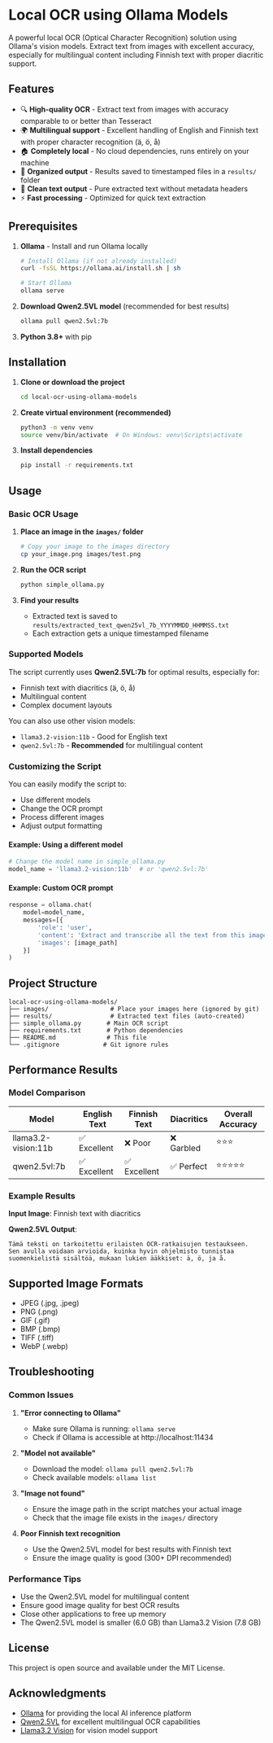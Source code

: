 # Local OCR using Ollama Models

A powerful local OCR (Optical Character Recognition) solution using Ollama's vision models. Extract text from images with excellent accuracy, especially for multilingual content including Finnish text with proper diacritic support.

## Features

- 🔍 **High-quality OCR** - Extract text from images with accuracy comparable to or better than Tesseract
- 🌍 **Multilingual support** - Excellent handling of English and Finnish text with proper character recognition (ä, ö, å)
- 🏠 **Completely local** - No cloud dependencies, runs entirely on your machine
- 📁 **Organized output** - Results saved to timestamped files in a `results/` folder
- 🎯 **Clean text output** - Pure extracted text without metadata headers
- ⚡ **Fast processing** - Optimized for quick text extraction

## Prerequisites

1. **Ollama** - Install and run Ollama locally
   ```bash
   # Install Ollama (if not already installed)
   curl -fsSL https://ollama.ai/install.sh | sh
   
   # Start Ollama
   ollama serve
   ```

2. **Download Qwen2.5VL model** (recommended for best results)
   ```bash
   ollama pull qwen2.5vl:7b
   ```

3. **Python 3.8+** with pip

## Installation

1. **Clone or download the project**
   ```bash
   cd local-ocr-using-ollama-models
   ```

2. **Create virtual environment (recommended)**
   ```bash
   python3 -m venv venv
   source venv/bin/activate  # On Windows: venv\Scripts\activate
   ```

3. **Install dependencies**
   ```bash
   pip install -r requirements.txt
   ```

## Usage

### Basic OCR Usage

1. **Place an image in the `images/` folder**
   ```bash
   # Copy your image to the images directory
   cp your_image.png images/test.png
   ```

2. **Run the OCR script**
   ```bash
   python simple_ollama.py
   ```

3. **Find your results**
   - Extracted text is saved to `results/extracted_text_qwen25vl_7b_YYYYMMDD_HHMMSS.txt`
   - Each extraction gets a unique timestamped filename

### Supported Models

The script currently uses **Qwen2.5VL:7b** for optimal results, especially for:
- Finnish text with diacritics (ä, ö, å)
- Multilingual content
- Complex document layouts

You can also use other vision models:
- `llama3.2-vision:11b` - Good for English text
- `qwen2.5vl:7b` - **Recommended** for multilingual content

### Customizing the Script

You can easily modify the script to:
- Use different models
- Change the OCR prompt
- Process different images
- Adjust output formatting

#### Example: Using a different model
```python
# Change the model name in simple_ollama.py
model_name = 'llama3.2-vision:11b'  # or 'qwen2.5vl:7b'
```

#### Example: Custom OCR prompt
```python
response = ollama.chat(
    model=model_name,
    messages=[{
        'role': 'user',
        'content': 'Extract and transcribe all the text from this image. Provide the text exactly as it appears, maintaining the original formatting and structure. Pay special attention to Finnish text and ensure accurate character recognition.',
        'images': [image_path]
    }]
)
```

## Project Structure

```
local-ocr-using-ollama-models/
├── images/                 # Place your images here (ignored by git)
├── results/                # Extracted text files (auto-created)
├── simple_ollama.py       # Main OCR script
├── requirements.txt       # Python dependencies
├── README.md              # This file
└── .gitignore            # Git ignore rules
```

## Performance Results

### Model Comparison

| Model | English Text | Finnish Text | Diacritics | Overall Accuracy |
|-------|-------------|--------------|------------|------------------|
| llama3.2-vision:11b | ✅ Excellent | ❌ Poor | ❌ Garbled | ⭐⭐⭐ |
| qwen2.5vl:7b | ✅ Excellent | ✅ Excellent | ✅ Perfect | ⭐⭐⭐⭐⭐ |

### Example Results

**Input Image**: Finnish text with diacritics

**Qwen2.5VL Output**:
```
Tämä teksti on tarkoitettu erilaisten OCR-ratkaisujen testaukseen.
Sen avulla voidaan arvioida, kuinka hyvin ohjelmisto tunnistaa 
suomenkielistä sisältöä, mukaan lukien ääkkiset: ä, ö, ja å.
```

## Supported Image Formats

- JPEG (.jpg, .jpeg)
- PNG (.png)
- GIF (.gif)
- BMP (.bmp)
- TIFF (.tiff)
- WebP (.webp)

## Troubleshooting

### Common Issues

1. **"Error connecting to Ollama"**
   - Make sure Ollama is running: `ollama serve`
   - Check if Ollama is accessible at http://localhost:11434

2. **"Model not available"**
   - Download the model: `ollama pull qwen2.5vl:7b`
   - Check available models: `ollama list`

3. **"Image not found"**
   - Ensure the image path in the script matches your actual image
   - Check that the image file exists in the `images/` directory

4. **Poor Finnish text recognition**
   - Use the Qwen2.5VL model for best results with Finnish text
   - Ensure the image quality is good (300+ DPI recommended)

### Performance Tips

- Use the Qwen2.5VL model for multilingual content
- Ensure good image quality for best OCR results
- Close other applications to free up memory
- The Qwen2.5VL model is smaller (6.0 GB) than Llama3.2 Vision (7.8 GB)

## License

This project is open source and available under the MIT License.

## Acknowledgments

- [Ollama](https://ollama.ai/) for providing the local AI inference platform
- [Qwen2.5VL](https://ollama.ai/library/qwen2.5vl) for excellent multilingual OCR capabilities
- [Llama3.2 Vision](https://ollama.ai/library/llama3.2-vision) for vision model support
